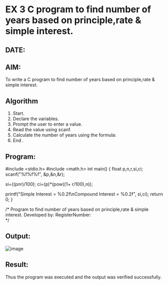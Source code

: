 # EX 3 C program to find number of years based on principle,rate & simple interest.
## DATE:
## AIM:
To write a C program to find number of years based on principle,rate & simple interest.

## Algorithm
1. Start.
2. Declare the variables.
3. Prompt the user to enter a value.
4. Read the value using scanf.
5. Calculate the number of years using the formula:
6. End .   

## Program:
#include <stdio.h>
#include <math.h>
int main()
{
 float p,n,r,si,ci;
 scanf("%f%f%f", &p,&n,&r);
 
 si=((p*n*r)/100);
 ci=(p)*(pow((1+ r/100),n));
 
 printf("Simple Interest = %0.2f\nCompound Interest = %0.2f", si,ci);
 return 0;
}

/*
Program to find number of years based on principle,rate & simple interest.
Developed by: 
RegisterNumber:  
*/

## Output:
![image](https://github.com/user-attachments/assets/ff45b6a0-0b15-4ee7-a36c-47370ec0e826)



## Result:
Thus the program was executed and the output was verified successfully.
